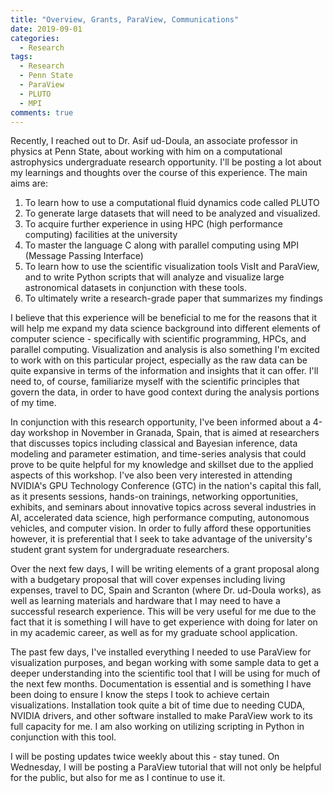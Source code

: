 ```yaml
---
title: "Overview, Grants, ParaView, Communications"
date: 2019-09-01
categories:
  - Research
tags:
  - Research
  - Penn State
  - ParaView
  - PLUTO
  - MPI
comments: true
---
```


Recently, I reached out to Dr. Asif ud-Doula, an associate professor in physics at Penn State, about working with him on a computational astrophysics undergraduate research opportunity. I'll be posting a lot about my learnings and thoughts over the course of this experience. The main aims are:

1. To learn how to use a computational fluid dynamics code called PLUTO
2. To generate large datasets that will need to be analyzed and visualized.
3. To acquire further experience in using HPC (high performance computing) facilities at the university
4. To master the language C along with parallel computing using MPI (Message Passing Interface)
5. To learn how to use the scientific visualization tools VisIt and ParaView, and to write Python scripts that will analyze and visualize large astronomical datasets in conjunction with these tools.
6. To ultimately write a research-grade paper that summarizes my findings

I believe that this experience will be beneficial to me for the reasons that it will help me expand my data science background into different elements of computer science - specifically with scientific programming, HPCs, and parallel computing. Visualization and analysis is also something I'm excited to work with on this particular project, especially as the raw data can be quite expansive in terms of the information and insights that it can offer. I'll need to, of course, familiarize myself with the scientific principles that govern the data, in order to have good context during the analysis portions of my time.

In conjunction with this research opportunity, I've been informed about a 4-day workshop in November in Granada, Spain, that is aimed at researchers that discusses topics including classical and Bayesian inference, data modeling and parameter estimation, and time-series analysis that could prove to be quite helpful for my knowledge and skillset due to the applied aspects of this workshop. I've also been very interested in attending NVIDIA's GPU Technology Conference (GTC) in the nation's capital this fall, as it presents sessions, hands-on trainings, networking opportunities, exhibits, and seminars about innovative topics across several industries in AI, accelerated data science, high performance computing, autonomous vehicles, and computer vision. In order to fully afford these opportunities however, it is preferential that I seek to take advantage of the university's student grant system for undergraduate researchers.

Over the next few days, I will be writing elements of a grant proposal along with a budgetary proposal that will cover expenses including living expenses, travel to DC, Spain and Scranton (where Dr. ud-Doula works), as well as learning materials and hardware that I may need to have a successful research experience. This will be very useful for me due to the fact that it is something I will have to get experience with doing for later on in my academic career, as well as for my graduate school application.

The past few days, I've installed everything I needed to use ParaView for visualization purposes, and began working with some sample data to get a deeper understanding into the scientific tool that I will be using for much of the next few months. Documentation is essential and is something I have been doing to ensure I know the steps I took to achieve certain visualizations. Installation took quite a bit of time due to needing CUDA, NVIDIA drivers, and other software installed to make ParaView work to its full capacity for me. I am also working on utilizing scripting in Python in conjunction with this tool.

I will be posting updates twice weekly about this - stay tuned. On Wednesday, I will be posting a ParaView tutorial that will not only be helpful for the public, but also for me as I continue to use it.
